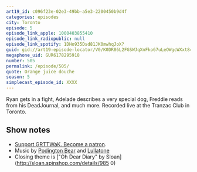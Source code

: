```yaml
---
art19_id: c096f23e-02e3-49bb-a5e3-2200450b9d4f
categories: episodes
city: Toronto
episode: 5
episode_link_apple: 1000403855410
episode_link_radiopublic: null
episode_link_spotify: 1DHo935Dsd81JK0mwhqJoX?
guid: gid://art19-episode-locator/V0/K0DR86L2FGSWJqXnFko67uLeOWgcWXxt8462HUdV-LY
megaphone_uid: GUR6178295918
number: 505
permalink: /episode/505/
quote: Orange juice douche
season: 5
simplecast_episode_id: XXXX
---
```


Ryan gets in a fight, Adelade describes a very special dog, Freddie reads from his DeadJournal, and much more. Recorded live at the Tranzac Club in Toronto.

## Show notes
* [Support GRTTWaK. Become a patron](https://grownupsreadthingstheywroteaskids.com/support/?utm_source=podcast&utm_medium=referral&utm_campaign=505).
* Music by [Podington Bear](https://geo.itunes.apple.com/us/artist/podington-bear/id250459572?at=10lR7u&mt=1&app=music) and [Lullatone](https://geo.itunes.apple.com/us/artist/lullatone/id34467705?at=10lR7u&mt=1&app=music)
* Closing theme is ["Oh Dear Diary" by Sloan](http://sloan.spinshop.com/details/985	0)